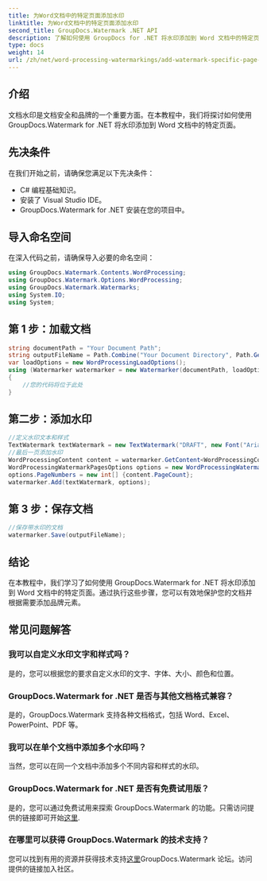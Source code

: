 ```yaml
---
title: 为Word文档中的特定页面添加水印
linktitle: 为Word文档中的特定页面添加水印
second_title: GroupDocs.Watermark .NET API
description: 了解如何使用 GroupDocs for .NET 将水印添加到 Word 文档中的特定页面。轻松保护您的内容。
type: docs
weight: 14
url: /zh/net/word-processing-watermarkings/add-watermark-specific-page-word-docs/
---
```

## 介绍
文档水印是文档安全和品牌的一个重要方面。在本教程中，我们将探讨如何使用 GroupDocs.Watermark for .NET 将水印添加到 Word 文档中的特定页面。
## 先决条件
在我们开始之前，请确保您满足以下先决条件：
- C# 编程基础知识。
- 安装了 Visual Studio IDE。
- GroupDocs.Watermark for .NET 安装在您的项目中。

## 导入命名空间
在深入代码之前，请确保导入必要的命名空间：
```csharp
using GroupDocs.Watermark.Contents.WordProcessing;
using GroupDocs.Watermark.Options.WordProcessing;
using GroupDocs.Watermark.Watermarks;
using System.IO;
using System;
```
## 第 1 步：加载文档
```csharp
string documentPath = "Your Document Path";
string outputFileName = Path.Combine("Your Document Directory", Path.GetFileName(documentPath));
var loadOptions = new WordProcessingLoadOptions();
using (Watermarker watermarker = new Watermarker(documentPath, loadOptions))
{
    //您的代码将位于此处
}
```
## 第二步：添加水印
```csharp
//定义水印文本和样式
TextWatermark textWatermark = new TextWatermark("DRAFT", new Font("Arial", 42));
//最后一页添加水印
WordProcessingContent content = watermarker.GetContent<WordProcessingContent>();
WordProcessingWatermarkPagesOptions options = new WordProcessingWatermarkPagesOptions();
options.PageNumbers = new int[] {content.PageCount};
watermarker.Add(textWatermark, options);
```
## 第 3 步：保存文档
```csharp
//保存带水印的文档
watermarker.Save(outputFileName);
```

## 结论
在本教程中，我们学习了如何使用 GroupDocs.Watermark for .NET 将水印添加到 Word 文档中的特定页面。通过执行这些步骤，您可以有效地保护您的文档并根据需要添加品牌元素。
## 常见问题解答
### 我可以自定义水印文字和样式吗？
是的，您可以根据您的要求自定义水印的文字、字体、大小、颜色和位置。
### GroupDocs.Watermark for .NET 是否与其他文档格式兼容？
是的，GroupDocs.Watermark 支持各种文档格式，包括 Word、Excel、PowerPoint、PDF 等。
### 我可以在单个文档中添加多个水印吗？
当然，您可以在同一个文档中添加多个不同内容和样式的水印。
### GroupDocs.Watermark for .NET 是否有免费试用版？
是的，您可以通过免费试用来探索 GroupDocs.Watermark 的功能。只需访问提供的链接即可开始[这里](https://releases.groupdocs.com/).
### 在哪里可以获得 GroupDocs.Watermark 的技术支持？
您可以找到有用的资源并获得技术支持[这里](https://forum.groupdocs.com/c/watermark/19)GroupDocs.Watermark 论坛。访问提供的链接加入社区。